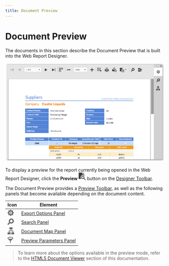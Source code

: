 ```yaml
---
title: Document Preview
---
```

# Document Preview
The documents in this section describe the Document Preview that is built into the Web Report Designer.

![web-report-designer-preview](../../images/img25058.png)

To display a preview for the report currently being opened in the Web Report Designer, click the **Preview** ![web-designer-main-toolbar-preview](../../images/img24550.png) button on the [Designer Toolbar](interface-elements/main-toolbar.md).

The Document Preview provides a [Preview Toolbar](document-preview/preview-toolbar.md), as well as the following panels that become available depending on the document content.

| Icon | Element |
|---|---|
| ![web-designer-panel-icon-export-options](../../images/img125877.png) | [Export Options Panel](document-preview/export-options-panel.md) |
| ![web-designer-panel-icon-search](../../images/img125878.png) | [Search Panel](document-preview/search-panel.md) |
| ![web-designer-panel-icon-document-map](../../images/img125879.png) | [Document Map Panel](document-preview/document-map-panel.md) |
| ![web-designer-panel-icon-preview-parameters](../../images/img125880.png) | [Preview Parameters Panel](document-preview/preview-parameters-panel.md) |

> To learn more about the options available in the preview mode, refer to the [HTML5 Document Viewer](../document-viewer/html5-document-viewer.md) section of this documentation.